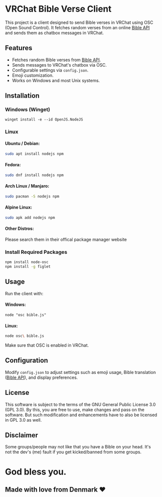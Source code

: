 # VRChat Bible Verse Client

This project is a client designed to send Bible verses in VRChat using OSC (Open Sound Control). It fetches random verses from an online [Bible API](https://bible-api.com/) and sends them as chatbox messages in VRChat.

## Features
- Fetches random Bible verses from [Bible API](https://bible-api.com/).
- Sends messages to VRChat's chatbox via OSC.
- Configurable settings via `config.json`.
- Emoji customization.
- Works on Windows and most Unix systems.

## Installation
### Windows (Winget)
```pwsh
winget install -e --id OpenJS.NodeJS
```
### Linux
#### Ubuntu / Debian:
```sh
sudo apt install nodejs npm
```
#### Fedora:
```sh
sudo dnf install nodejs npm
```
#### Arch Linux / Manjaro:
```sh
sudo pacman -S nodejs npm
```
#### Alpine Linux:
```sh
sudo apk add nodejs npm
```
#### Other Distros:
Please search them in their offical package manager website
### Install Required Packages
```sh
npm install node-osc
npm install -g figlet
```

## Usage
Run the client with:

#### Windows:
```pwsh
node "osc bible.js"
```
#### Linux:
```sh
node osc\ bible.js
```

Make sure that OSC is enabled in VRChat.

## Configuration
Modify `config.json` to adjust settings such as emoji usage, Bible translation ([Bible API](https://bible-api.com/)), and display preferences.

## License
This software is subject to the terms of the GNU General Public License 3.0 (GPL 3.0). By this, you are free to use, make changes and pass on the software. But such modification and enhancements have to also be licensed in GPL 3.0 as well.

## Disclaimer
Some groups/people may not like that you have a Bible on your head.
It's not the dev's (me) fault if you get kicked/banned from some groups.

# God bless you.
## Made with love from Denmark ❤️
